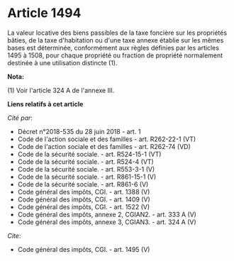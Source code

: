 # Article 1494

La valeur locative des biens passibles de la taxe foncière sur les propriétés bâties, de la taxe d'habitation ou d'une taxe
annexe établie sur les mêmes bases est déterminée, conformément aux règles définies par les articles 1495 à 1508, pour chaque
propriété ou fraction de propriété normalement destinée à une utilisation distincte (1).

**Nota:**

(1) Voir l'article 324 A de l'annexe III.

**Liens relatifs à cet article**

_Cité par_:

  - Décret n°2018-535 du 28 juin 2018 - art. 1
  - Code de l'action sociale et des familles - art. R262-22-1 (VT)
  - Code de l'action sociale et des familles - art. R262-74 (VD)
  - Code de la sécurité sociale. - art. R524-15-1 (VT)
  - Code de la sécurité sociale. - art. R524-4 (VT)
  - Code de la sécurité sociale. - art. R553-3-1 (V)
  - Code de la sécurité sociale. - art. R861-15-1 (V)
  - Code de la sécurité sociale. - art. R861-6 (V)
  - Code général des impôts, CGI. - art. 1388 (V)
  - Code général des impôts, CGI. - art. 1409 (V)
  - Code général des impôts, CGI. - art. 1522 (V)
  - Code général des impôts, annexe 2, CGIAN2. - art. 333 A (V)
  - Code général des impôts, annexe 3, CGIAN3. - art. 324 A (V)

_Cite_:

  - Code général des impôts, CGI. - art. 1495 (V)
